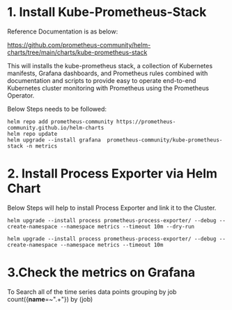 
# 1. Install Kube-Prometheus-Stack  
Reference Documentation is as below:  

https://github.com/prometheus-community/helm-charts/tree/main/charts/kube-prometheus-stack

This will installs the kube-prometheus stack, a collection of Kubernetes manifests, Grafana dashboards, and Prometheus rules combined with documentation and scripts to provide easy to operate end-to-end Kubernetes cluster monitoring with Prometheus using the Prometheus Operator.

Below Steps needs to be followed: 

    helm repo add prometheus-community https://prometheus-community.github.io/helm-charts
    helm repo update
    helm upgrade --install grafana  prometheus-community/kube-prometheus-stack -n metrics

# 2. Install Process Exporter via Helm Chart  
Below Steps will help to install Process Exporter and link it to the Cluster. 

    helm upgrade --install process prometheus-process-exporter/ --debug --create-namespace --namespace metrics --timeout 10m --dry-run

    helm upgrade --install process prometheus-process-exporter/ --debug --create-namespace --namespace metrics --timeout 10m 

# 3.Check the metrics on Grafana 
To Search all of the time series data points grouping by job
        count({__name__=~".+"}) by (job)
